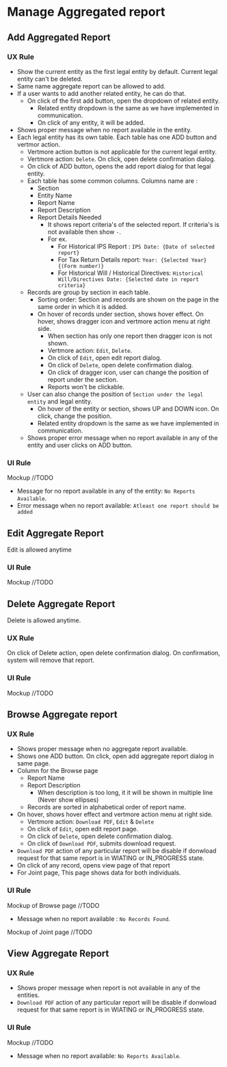 # Manage Aggregated report



## Add Aggregated Report

### UX Rule

- Show the current entity as the first legal entity by default. Current legal entity can't be deleted.
- Same name aggregate report can be allowed to add.
- If a user wants to add another related entity, he can do that.
  - On click of the first add button, open the dropdown of related entity.
    - Related entity dropdown is the same as we have implemented in communication.
    - On click of any entity, it will be added.
- Shows proper message when no report available in the entity.
- Each legal entity has its own table. Each table has one ADD button and vertmor action.
  - Vertmore action button is not applicable for the current legal entity.
  - Vertmore action: `Delete`. On click, open delete confirmation dialog.
  - On click of ADD button, opens the add report dialog for that legal entity.
  - Each table has some common columns. Columns name are :
    - Section
    - Entity Name
    - Report Name
    - Report Description
    - Report Details Needed
      - It shows report criteria's of the selected report. If criteria's is not available then show `-`.
      - For ex. 
        - For Historical IPS Report : `IPS Date: {Date of selected report}`
        - For Tax Return Details report: `Year: {Selected Year} {(Form number)}`
        - For Historical Will / Historical Directives: `Historical Will/Directives Date: {Selected date in report criteria}`
  - Records are group by section in each table.
    - Sorting order: Section and records are shown on the page in the same order in which it is added.
    - On hover of records under section, shows hover effect. On hover, shows dragger icon and vertmore action menu at right side.
      - When section has only one report then dragger icon is not shown.
      - Vertmore action: `Edit`, `Delete`. 
      - On click of `Edit`, open edit report dialog.
      - On click of `Delete`, open delete confirmation dialog.
      - On click of dragger icon, user can change the position of report under the section.
      - Reports won't be clickable.
  - User can also change the position of `Section under the legal entity` and legal entity.
    - On hover of the entity or section, shows UP and DOWN icon. On click, change the position.
    - Related entity dropdown is the same as we have implemented in communication.
  - Shows proper error message when no report available in any of the entity and user clicks on ADD button.

### UI Rule

Mockup //TODO

- Message for no report available in any of the entity: `No Reports Available`.
- Error message when no report available: `Atleast one report should be added`



## Edit Aggregate Report

Edit is allowed anytime

### UI Rule

Mockup //TODO



## Delete Aggregate Report

Delete is allowed anytime.

### UX Rule

On click of Delete action, open delete confirmation dialog. On confirmation, system will remove that report.

### UI Rule

Mockup //TODO



## Browse Aggregate report

### UX Rule

- Shows proper message when no aggregate report available.
- Shows one ADD button. On click, open add aggregate report dialog in same page.
- Column for the Browse page
  - Report Name
  - Report Description
    - When description is too long, it it will be shown in multiple line (Never show ellipses)
  - Records are sorted in alphabetical order of report name.
- On hover, shows hover effect and vertmore action menu at right side.
  - Vertmore action: `Download PDF`, `Edit` & `Delete`
  - On click of `Edit`, open edit report page.
  - On click of `Delete`, open delete confirmation dialog.
  - On click of `Download PDF`, submits download request.
- `Download PDF` action of any particular report will be disable if donwload request for that same report is in WIATING or IN_PROGRESS state.
- On click of any record, opens view page of that report
- For Joint page, This page shows data for both individuals.

### UI Rule

Mockup of Browse page //TODO

- Message when no report available : `No Records Found`.

Mockup of Joint page //TODO



## View Aggregate Report

### UX Rule

- Shows proper message when report is not available in any of the entities.
- `Download PDF` action of any particular report will be disable if donwload request for that same report is in WIATING or IN_PROGRESS state.

### UI Rule

Mockup //TODO

- Message when no report available: `No Reports Available`.



